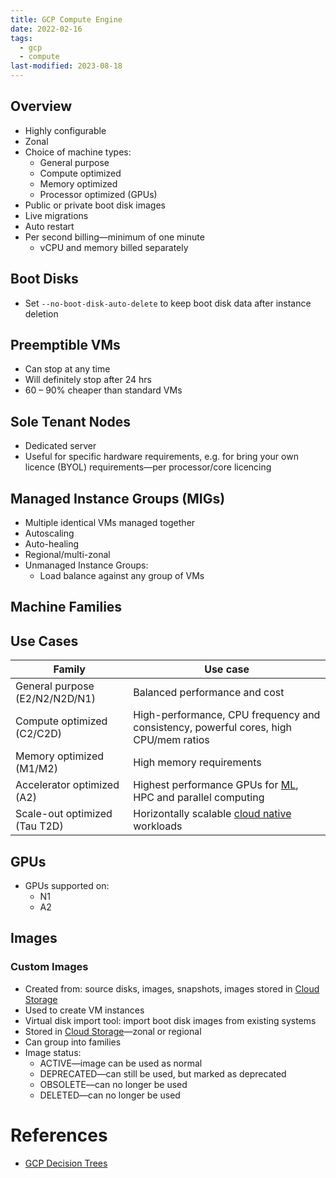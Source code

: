 ```yaml
---
title: GCP Compute Engine
date: 2022-02-16
tags:
  - gcp
  - compute
last-modified: 2023-08-18
---
```


## Overview

- Highly configurable
- Zonal
- Choice of machine types:
	- General purpose
	- Compute optimized
	- Memory optimized
	- Processor optimized (GPUs)
- Public or private boot disk images
- Live migrations
- Auto restart
- Per second billing—minimum of one minute
	- vCPU and memory billed separately

## Boot Disks

- Set `--no-boot-disk-auto-delete` to keep boot disk data after instance deletion

## Preemptible VMs

- Can stop at any time
- Will definitely stop after 24 hrs
- 60 – 90% cheaper than standard VMs

## Sole Tenant Nodes

- Dedicated server
- Useful for specific hardware requirements, e.g. for bring your own licence (BYOL) requirements—per processor/core licencing

## Managed Instance Groups (MIGs)

- Multiple identical VMs managed together
- Autoscaling
- Auto-healing
- Regional/multi-zonal
- Unmanaged Instance Groups:
	- Load balance against any group of VMs

## Machine Families

## Use Cases

| Family                         | Use case                                                                                   |
| ------------------------------ | ------------------------------------------------------------------------------------------ |
| General purpose (E2/N2/N2D/N1) | Balanced performance and cost                                                              |
| Compute optimized (C2/C2D)     | High-performance, CPU frequency and consistency, powerful cores, high CPU/mem ratios       |
| Memory optimized (M1/M2)       | High memory requirements                                                                   |
| Accelerator optimized (A2)     | Highest performance GPUs for [ML](notes/Machine%20Learning.md), HPC and parallel computing | 
| Scale-out optimized (Tau T2D)  | Horizontally scalable [cloud native](notes/The%20Path%20to%20Cloud%20Native.md) workloads  |

## GPUs

- GPUs supported on:
	- N1
	- A2

## Images

### Custom Images

- Created from: source disks, images, snapshots, images stored in [Cloud Storage](notes/GCP%20Cloud%20Storage.md)
- Used to create VM instances
- Virtual disk import tool: import boot disk images from existing systems
- Stored in [Cloud Storage](notes/GCP%20Cloud%20Storage.md)—zonal or regional
- Can group into families
- Image status:
	- ACTIVE—image can be used as normal
	- DEPRECATED—can still be used, but marked as deprecated
	- OBSOLETE—can no longer be used
	- DELETED—can no longer be used

# References

- [GCP Decision Trees](notes/moc/GCP%20Decision%20Trees.md)
